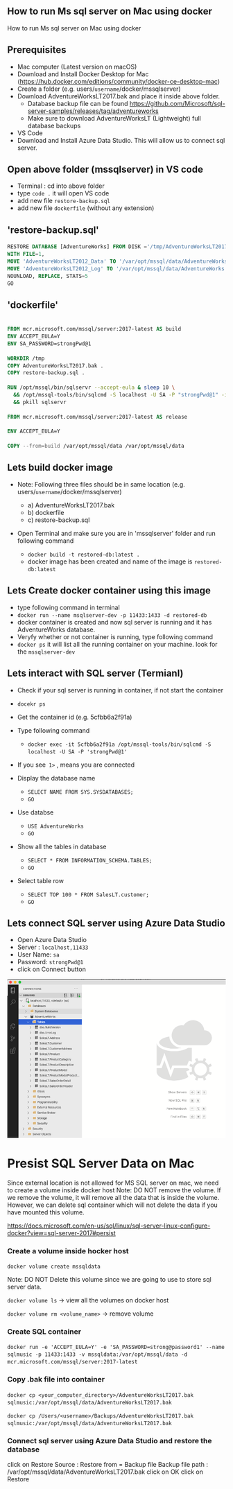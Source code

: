 ## How to run Ms sql server on Mac using docker 
How to run Ms sql server on Mac using docker 

## Prerequisites
  - Mac computer (Latest version on macOS)
  - Download and Install Docker Desktop for Mac (https://hub.docker.com/editions/community/docker-ce-desktop-mac)
  - Create a folder (e.g. users/`username`/docker/mssqlserver)
  - Download AdventureWorksLT2017.bak and place it inside above folder.
    - Database backup file can be found https://github.com/Microsoft/sql-server-samples/releases/tag/adventureworks
    - Make sure to download AdventureWorksLT (Lightweight) full database backups
  - VS Code
  - Download and Install Azure Data Studio. This will allow us to connect sql server.

## Open above folder (mssqlserver) in VS code
  - Terminal : cd into above folder
  - type `code .` it will open VS code
  - add new file `restore-backup.sql`
  - add new file `dockerfile` (without any extension)


## 'restore-backup.sql'
```SQL
RESTORE DATABASE [AdventureWorks] FROM DISK ='/tmp/AdventureWorksLT2017.bak'
WITH FILE=1,
MOVE 'AdventureWorksLT2012_Data' TO '/var/opt/mssql/data/AdventureWorks.mdf',
MOVE 'AdventureWorksLT2012_Log' TO '/var/opt/mssql/data/AdventureWorks.ldf',
NOUNLOAD, REPLACE, STATS=5
GO
```

## 'dockerfile'
```dockerfile

FROM mcr.microsoft.com/mssql/server:2017-latest AS build
ENV ACCEPT_EULA=Y
ENV SA_PASSWORD=strongPwd@1

WORKDIR /tmp
COPY AdventureWorksLT2017.bak .
COPY restore-backup.sql .

RUN /opt/mssql/bin/sqlservr --accept-eula & sleep 10 \
  && /opt/mssql-tools/bin/sqlcmd -S localhost -U SA -P "strongPwd@1" -i /tmp/restore-backup.sql \
  && pkill sqlservr

FROM mcr.microsoft.com/mssql/server:2017-latest AS release

ENV ACCEPT_EULA=Y

COPY --from=build /var/opt/mssql/data /var/opt/mssql/data


```

## Lets build docker image
  - Note: Following three files should be in same location (e.g. users/`username`/docker/mssqlserver)
    - a) AdventureWorksLT2017.bak
    - b) dockerfile
    - c) restore-backup.sql
 
 - Open Terminal and make sure you are in 'mssqlserver' folder and run following command
 
   - `docker build -t restored-db:latest .`
   - docker image has been created and name of the image is `restored-db:latest`

## Lets Create docker container using this image

  - type following command in terminal
  - `docker run --name msqlserver-dev -p 11433:1433 -d restored-db`
  - docker container is created and now sql server is running and it has AdventureWorks database.
  - Veryfy whether or not container is running, type following command
  - `docker ps` it will list all the running container on your machine. look for the `mssqlserver-dev`

  
## Lets interact with SQL server (Termianl)

  - Check if your sql server is running in container, if not start the container
  - `docekr ps`
  - Get the container id (e.g. 5cfbb6a2f91a)
  - Type following command
    - `docker exec -it 5cfbb6a2f91a /opt/mssql-tools/bin/sqlcmd -S localhost -U SA -P 'strongPwd@1'`
  - If you see` 1>` , means you are connected
  
  - Display the database name
    - `SELECT NAME FROM SYS.SYSDATABASES;` <press enter>
    - `GO` <press enter>

  - Use databse
    - `USE AdventureWorks`
    - `GO`
  - Show all the tables in database
    - `SELECT * FROM INFORMATION_SCHEMA.TABLES;`
    - `GO`
    
  - Select table row
    - `SELECT TOP 100 * FROM SalesLT.customer;`
    - `GO`

 
  
## Lets connect SQL server using Azure Data Studio
  - Open Azure Data Studio
  - Server : `localhost,11433`
  - User Name: `sa`
  - Password: `strongPwd@1`
  - click on Connect button
 
 
 
<img src="azure_data_studio.png" width="700">
  
# Presist SQL Server Data on Mac

Since external location is not allowed for MS SQL server on mac, we need to create a volume inside docker host
Note: DO NOT remove the volume.
If we remove the volume, it will remove all the data that is inside the volume. 
However, we can delete sql container which will not delete the data if you have mounted this volume.

https://docs.microsoft.com/en-us/sql/linux/sql-server-linux-configure-docker?view=sql-server-2017#persist

### Create a volume inside hocker host

`docker volume create mssqldata`

Note: DO NOT Delete this volume since we are going to use to store sql server data.

`docker volume ls` -> view all the volumes on docker host

`docker volume rm <volume_name>` -> remove volume

### Create SQL container 

`docker run -e 'ACCEPT_EULA=Y' -e 'SA_PASSWORD=strong@password1' --name sqlmusic -p 11433:1433 -v mssqldata:/var/opt/mssql/data -d mcr.microsoft.com/mssql/server:2017-latest`

### Copy .bak file into container


`docker cp <your_computer_directory>/AdventureWorksLT2017.bak sqlmusic:/var/opt/mssql/data/AdventureWorksLT2017.bak`


`docker cp /Users/<username>/Backups/AdventureWorksLT2017.bak sqlmusic:/var/opt/mssql/data/AdventureWorksLT2017.bak`

### Connect sql server using Azure Data Studio and restore the database
   click on Restore 
   Source : Restore from = Backup file
   Backup file path : /var/opt/mssql/data/AdventureWorksLT2017.bak
   click on OK
   click on Restore
   



